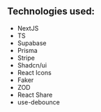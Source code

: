## Technologies used:

- NextJS
- TS
- Supabase
- Prisma
- Stripe
- Shadcn/ui
- React Icons
- Faker
- ZOD
- React Share
- use-debounce
